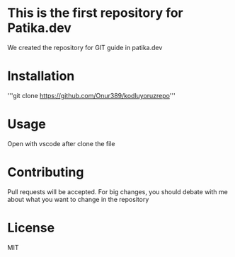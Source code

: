 # This is the first repository for Patika.dev
We created the repository for GIT guide in patika.dev

# Installation
'''git clone https://github.com/Onur389/kodluyoruzrepo'''

# Usage
Open with vscode after clone the file

# Contributing
Pull requests will be accepted. For big changes, you should debate with me about what you want to change in the repository

# License
MIT
